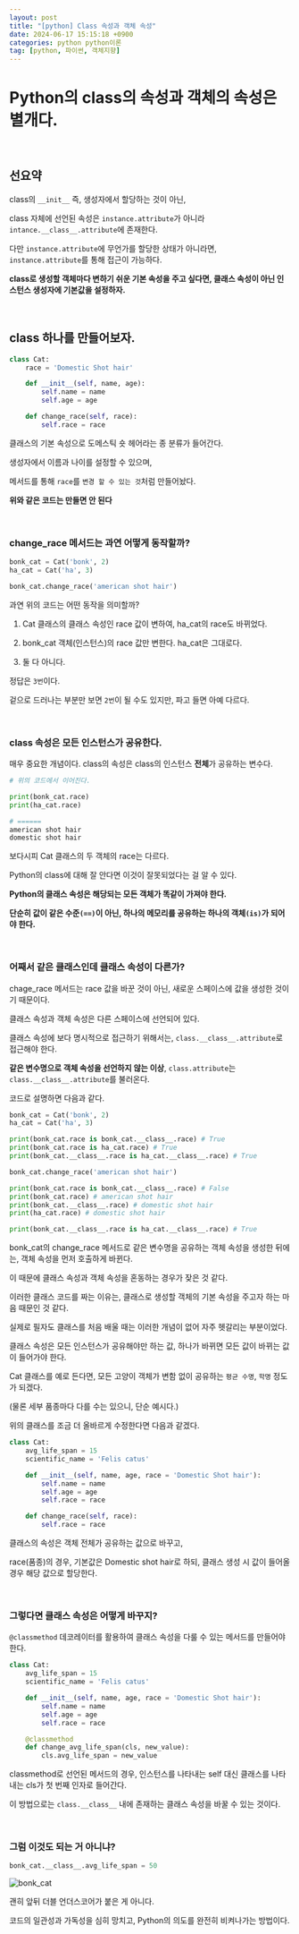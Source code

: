 ```yaml
---
layout: post
title: "[python] Class 속성과 객체 속성"
date: 2024-06-17 15:15:18 +0900
categories: python python이론
tag: [python, 파이썬, 객체지향]
---
```


# Python의 class의 속성과 객체의 속성은 별개다.

<br>

## 선요약

class의 `__init__` 즉, 생성자에서 할당하는 것이 아닌,

class 자체에 선언된 속성은 `instance.attribute`가 아니라 `intance.__class__.attribute`에 존재한다.

다만 `instance.attribute`에 무언가를 할당한 상태가 아니라면, `instance.attribute`를 통해 접근이 가능하다.

**class로 생성할 객체마다 변하기 쉬운 기본 속성을 주고 싶다면, 클래스 속성이 아닌 인스턴스 생성자에 기본값을 설정하자.**

<br>

## class 하나를 만들어보자.

```python
class Cat:
    race = 'Domestic Shot hair'

    def __init__(self, name, age):
        self.name = name
        self.age = age

    def change_race(self, race):
        self.race = race
```

클래스의 기본 속성으로 도메스틱 숏 헤어라는 종 분류가 들어간다.

생성자에서 이름과 나이를 설정할 수 있으며,

메서드를 통해 `race`를 `변경 할 수 있는 것`처럼 만들어놨다.

**위와 같은 코드는 만들면 안 된다**

<br>

### change_race 메서드는 과연 어떻게 동작할까?

```python
bonk_cat = Cat('bonk', 2)
ha_cat = Cat('ha', 3)

bonk_cat.change_race('american shot hair')
```

과연 위의 코드는 어떤 동작을 의미할까?

1. Cat 클래스의 클래스 속성인 race 값이 변하여, ha_cat의 race도 바뀌었다.

2. bonk_cat 객체(인스턴스)의 race 값만 변한다. ha_cat은 그대로다.

3. 둘 다 아니다.

정답은 `3번`이다.

겉으로 드러나는 부분만 보면 `2번`이 될 수도 있지만, 파고 들면 아예 다르다.

<br>

### class 속성은 모든 인스턴스가 공유한다.

매우 중요한 개념이다. class의 속성은 class의 인스턴스 **전체**가 공유하는 변수다.

```python
# 위의 코드에서 이어진다.

print(bonk_cat.race)
print(ha_cat.race)

# ======
american shot hair
domestic shot hair
```

보다시피 Cat 클래스의 두 객체의 race는 다르다.

Python의 class에 대해 잘 안다면 이것이 잘못되었다는 걸 알 수 있다.

**Python의 클래스 속성은 해당되는 모든 객체가 똑같이 가져야 한다.**

**단순히 값이 같은 수준`(==)`이 아닌, 하나의 메모리를 공유하는 하나의 객체`(is)`가 되어야 한다.**

<br>

### 어째서 같은 클래스인데 클래스 속성이 다른가?

chage_race 메서드는 race 값을 바꾼 것이 아닌, 새로운 스페이스에 값을 생성한 것이기 때문이다.

클래스 속성과 객체 속성은 다른 스페이스에 선언되어 있다.

클래스 속성에 보다 명시적으로 접근하기 위해서는, `class.__class__.attribute`로 접근해야 한다.

**같은 변수명으로 객체 속성을 선언하지 않는 이상**, `class.attribute`는 `class.__class__.attribute`를 불러온다.

코드로 설명하면 다음과 같다.

```python
bonk_cat = Cat('bonk', 2)
ha_cat = Cat('ha', 3)

print(bonk_cat.race is bonk_cat.__class__.race) # True
print(bonk_cat.race is ha_cat.race) # True
print(bonk_cat.__class__.race is ha_cat.__class__.race) # True

bonk_cat.change_race('american shot hair')

print(bonk_cat.race is bonk_cat.__class__.race) # False
print(bonk_cat.race) # american shot hair
print(bonk_cat.__class__.race) # domestic shot hair
print(ha_cat.race) # domestic shot hair

print(bonk_cat.__class__.race is ha_cat.__class__.race) # True
```

bonk_cat의 change_race 메서드로 같은 변수명을 공유하는 객체 속성을 생성한 뒤에는, 객체 속성을 먼저 호출하게 바뀐다.

이 때문에 클래스 속성과 객체 속성을 혼동하는 경우가 잦은 것 같다.

이러한 클래스 코드를 짜는 이유는, 클래스로 생성할 객체의 기본 속성을 주고자 하는 마음 때문인 것 같다.

실제로 필자도 클래스를 처음 배울 때는 이러한 개념이 없어 자주 헷갈리는 부분이었다.

클래스 속성은 모든 인스턴스가 공유해야만 하는 값, 하나가 바뀌면 모든 값이 바뀌는 값이 들어가야 한다.

Cat 클래스를 예로 든다면, 모든 고양이 객체가 변함 없이 공유하는 `평균 수명`, `학명` 정도가 되겠다.

(물론 세부 품종마다 다를 수는 있으니, 단순 예시다.)

위의 클래스를 조금 더 올바르게 수정한다면 다음과 같겠다.

```python
class Cat:
    avg_life_span = 15
    scientific_name = 'Felis catus'

    def __init__(self, name, age, race = 'Domestic Shot hair'):
        self.name = name
        self.age = age
        self.race = race

    def change_race(self, race):
        self.race = race
```

클래스의 속성은 객체 전체가 공유하는 값으로 바꾸고,

race(품종)의 경우, 기본값은 Domestic shot hair로 하되, 클래스 생성 시 값이 들어올 경우 해당 값으로 할당한다.

<br>

### 그렇다면 클래스 속성은 어떻게 바꾸지?

`@classmethod` 데코레이터를 활용하여 클래스 속성을 다룰 수 있는 메서드를 만들어야 한다.

```python
class Cat:
    avg_life_span = 15
    scientific_name = 'Felis catus'

    def __init__(self, name, age, race = 'Domestic Shot hair'):
        self.name = name
        self.age = age
        self.race = race

    @classmethod
    def change_avg_life_span(cls, new_value):
        cls.avg_life_span = new_value
```

classmethod로 선언된 메서드의 경우, 인스턴스를 나타내는 self 대신 클래스를 나타내는 cls가 첫 번째 인자로 들어간다.

이 방법으로는 `class.__class__` 내에 존재하는 클래스 속성을 바꿀 수 있는 것이다.

<br>

### 그럼 이것도 되는 거 아니냐?

```python
bonk_cat.__class__.avg_life_span = 50
```

![bonk_cat](/jjal/bonkcat.jpg)

괜히 앞뒤 더블 언더스코어가 붙은 게 아니다.

코드의 일관성과 가독성을 심히 망치고, Python의 의도를 완전히 비켜나가는 방법이다.